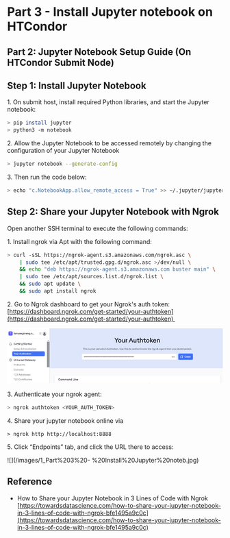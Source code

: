 # Part 3 - Install Jupyter notebook on HTCondor
Part 2: Jupyter Notebook Setup Guide (On HTCondor Submit Node)
--------------------------------------------------------------

Step 1: Install Jupyter Notebook
--------------------------------

1\. On submit host, install required Python libraries, and start the Jupyter notebook:

```bash
> pip install jupyter
> python3 -m notebook
```

2\. Allow the Jupyter Notebook to be accessed remotely by changing the configuration of your Jupyter Notebook

```bash
> jupyter notebook --generate-config
```

3\. Then run the code below:

```bash
> echo "c.NotebookApp.allow_remote_access = True" >> ~/.jupyter/jupyter_notebook_config.py
```

Step 2: Share your Jupyter Notebook with Ngrok
----------------------------------------------

Open another SSH terminal to execute the following commands:

1\. Install ngrok via Apt with the following command:

```bash
> curl -sSL https://ngrok-agent.s3.amazonaws.com/ngrok.asc \
	| sudo tee /etc/apt/trusted.gpg.d/ngrok.asc >/dev/null \
	&& echo "deb https://ngrok-agent.s3.amazonaws.com buster main" \
	| sudo tee /etc/apt/sources.list.d/ngrok.list \
	&& sudo apt update \
	&& sudo apt install ngrok 
```

2\. Go to Ngrok dashboard to get your Ngrok's auth token: [https://dashboard.ngrok.com/get-started/your-authtoken](https://dashboard.ngrok.com/get-started/your-authtoken) 

![](/images/Part%203%20-%20Install%20Jupyter%20noteb.jpg)

3\. Authenticate your ngrok agent:

```bash
> ngrok authtoken <YOUR_AUTH_TOKEN>
```

4\. Share your jupyter notebook online via

```text-plain
> ngrok http http://localhost:8888
```

5\. Click “Endpoints” tab, and click the URL there to access:

![](/images/1_Part%203%20-
%20Install%20Jupyter%20noteb.jpg)

Reference
---------

*   How to Share your Jupyter Notebook in 3 Lines of Code with Ngrok [https://towardsdatascience.com/how-to-share-your-jupyter-notebook-in-3-lines-of-code-with-ngrok-bfe1495a9c0c](https://towardsdatascience.com/how-to-share-your-jupyter-notebook-in-3-lines-of-code-with-ngrok-bfe1495a9c0c)